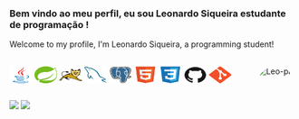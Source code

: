### Bem vindo ao meu perfil, eu sou Leonardo Siqueira estudante de programação !
   Welcome to my profile, I'm Leonardo Siqueira, a programming student!


<div align="center">
  
</div>
<div style="display: inline_block"><br>
  <img align="center" alt="Leo-JAVA" height="30" width="40" src="https://raw.githubusercontent.com/devicons/devicon/master/icons/java/java-original.svg">
   <img align="center" alt="Leo-Spring" height="30" width="40" src="https://raw.githubusercontent.com/devicons/devicon/master/icons/spring/spring-original.svg">
      <img align="center" alt="Leo-Tomcat" height="30" width="40" src="https://raw.githubusercontent.com/devicons/devicon/master/icons/tomcat/tomcat-original.svg">
   <img align="center" alt="Leo-MySQL" height="30" width="40" src="https://raw.githubusercontent.com/devicons/devicon/master/icons/mysql/mysql-original.svg">

   <img align="center" alt="Leo-Postgresql" height="30" width="40" src="https://raw.githubusercontent.com/devicons/devicon/master/icons/postgresql/postgresql-original.svg">
  <img align="center" alt="Leo-HTML" height="30" width="40" src="https://raw.githubusercontent.com/devicons/devicon/master/icons/html5/html5-original.svg">
  <img align="center" alt="Leo-CSS" height="30" width="40" src="https://raw.githubusercontent.com/devicons/devicon/master/icons/css3/css3-original.svg">
     <img align="center" alt="Leo-GitHUB" height="30" width="40" src="https://raw.githubusercontent.com/devicons/devicon/master/icons/github/github-original.svg">
     <img align="center" alt="Leo-Git" height="30" width="40" src="https://raw.githubusercontent.com/devicons/devicon/master/icons/git/git-original.svg">
   <img align="right" alt="Leo-pic" height="140" style="border-radius:50px;" src="https://avatars.githubusercontent.com/u/97681695?s=400&u=91ed24a0fd26e5d3104fad0ece00f0a428f9f342&v=4">
</div>
  
  ##
 
<div> 
  <a href = "mailto:leonardo.gabriel01@hotmail.com"><img src="https://img.shields.io/badge/-email-%23333?style=for-the-badge&logo=email&logoColor=white"" target="_blank"></a>
  <a href="https://www.linkedin.com/in/leonardo-siqueira-2b9636217/" target="_blank"><img src="https://img.shields.io/badge/-LinkedIn-%230077B5?style=for-the-badge&logo=linkedin&logoColor=white" target="_blank"></a> 
  


</div>
